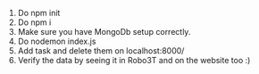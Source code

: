 1. Do npm init
2. Do npm i
3. Make sure you have MongoDb setup correctly.
4. Do nodemon index.js
5. Add task and delete them on localhost:8000/
6. Verify the data by seeing it in Robo3T and on the website too :) 
